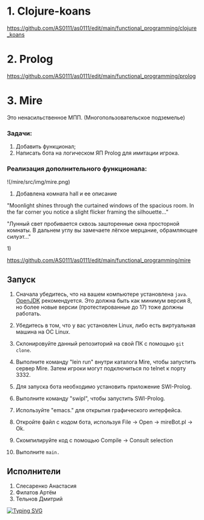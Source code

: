 # 1. Clojure-koans
https://github.com/AS0111/as0111/edit/main/functional_programming/clojure_koans

# 2. Prolog
https://github.com/AS0111/as0111/edit/main/functional_programming/prolog

# 3. Mire
Это ненасильственное МПП. (Многопользовательское подземелье)

### Задачи:
1) Добавить функционал;
2) Написать бота на логическом ЯП Prolog для имитации игрока.

### Реализация дополнительного функционала:


   !(/mire/src/img/mire.png)


1) Добавлена комната hall и ее описание
<p align="center">
   <p>"Moonlight shines through the curtained windows of the spacious room.
In the far corner you notice a slight flicker framing the silhouette..."</p>
   <p>"Лунный свет пробивается сквозь зашторенные окна просторной комнаты.
В дальнем углу вы замечаете лёгкое мерцание, обрамляющее силуэт..."</p>
</p>
1)



https://github.com/AS0111/as0111/edit/main/functional_programming/mire

## Запуск

1. Сначала убедитесь, что на вашем компьютере установлена `java`. [OpenJDK](https://adoptopenjdk.net ) рекомендуется. Это должна быть как минимум версия 8, но более новые версии (протестированные до 17) тоже должны работать.
2. Убедитесь в том, что у вас установлен Linux, либо есть виртуальная машина на ОС Linux.
3. Склонировуйте данный репозиторий на свой ПК с помощью `git clone`.
4. Выполните команду "lein run" внутри каталога Mire, чтобы запустить сервер Mire. Затем игроки могут подключиться по telnet к порту 3332.

5. Для запуска бота необходимо установить приложение SWI-Prolog.
7. Выполните команду "swipl", чтобы запустить SWI-Prolog.
8. Используйте "emacs." для открытия графического интерфейса.
9. Откройте файл с кодом бота, используя File -> Open -> mireBot.pl -> Ok.
10. Скомпилируйте код с помощью Compile -> Consult selection
12. Выполните `main.`

## Исполнители

1. Слесаренко Анастасия
2. Филатов Артём
3. Тельнов Дмитрий

[![Typing SVG](https://readme-typing-svg.herokuapp.com?color=%2336BCF7&lines=Information+technology+students)](https://git.io/typing-svg)


